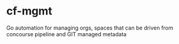 # cf-mgmt
Go automation for managing orgs, spaces that can be driven from concourse pipeline and GIT managed metadata

